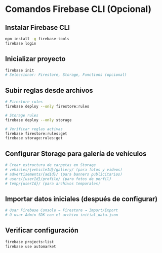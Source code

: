 # Comandos Firebase CLI (Opcional)

## Instalar Firebase CLI
```bash
npm install -g firebase-tools
firebase login
```

## Inicializar proyecto
```bash
firebase init
# Seleccionar: Firestore, Storage, Functions (opcional)
```

## Subir reglas desde archivos
```bash
# Firestore rules
firebase deploy --only firestore:rules

# Storage rules  
firebase deploy --only storage

# Verificar reglas activas
firebase firestore:rules:get
firebase storage:rules:get
```

## Configurar Storage para galería de vehículos
```bash
# Crear estructura de carpetas en Storage
# vehicles/{vehicleId}/gallery/ (para fotos y videos)
# advertisements/{adId}/ (para banners publicitarios)
# users/{userId}/profile/ (para fotos de perfil)
# temp/{userId}/ (para archivos temporales)
```

## Importar datos iniciales (después de configurar)
```bash
# Usar Firebase Console → Firestore → Import/Export
# O usar Admin SDK con el archivo initial_data.json
```

## Verificar configuración
```bash
firebase projects:list
firebase use automarket
```









